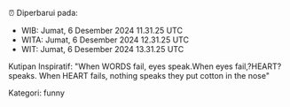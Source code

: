 ⏰ Diperbarui pada:
- WIB: Jumat, 6 Desember 2024 11.31.25 UTC
- WITA: Jumat, 6 Desember 2024 12.31.25 UTC
- WIT: Jumat, 6 Desember 2024 13.31.25 UTC

Kutipan Inspiratif:
"When WORDS fail, eyes speak.When eyes fail,?HEART? speaks. When HEART fails, nothing speaks they put cotton in the nose"


Kategori: funny

